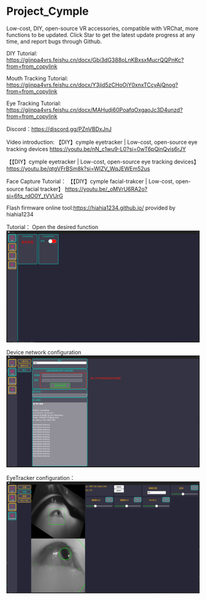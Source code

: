 # Project_Cymple

Low-cost, DIY, open-source VR accessories, compatible with VRChat, more functions to be updated. 
Click Star to get the latest update progress at any time, and report bugs through Github.

DIY Tutorial: https://gijnpa4vrs.feishu.cn/docx/Gbi3dG388oLnKBxsxMucrQQPnKc?from=from_copylink

Mouth Tracking Tutorial: https://gijnpa4vrs.feishu.cn/docx/Y3jid5zCHoOjY0xnxTCcyAjQnog?from=from_copylink

Eye Tracking Tutorial: https://gijnpa4vrs.feishu.cn/docx/MAHudj60PoafqOxgaoJc3D4unzd?from=from_copylink

Discord：https://discord.gg/PZnVBDxJnJ

Video introduction: 
【DIY】cymple eyetracker | Low-cost, open-source eye tracking devices https://youtu.be/nN_c1wu9-L0?si=0wT6pQjnQvis6rJY

【【DIY】cymple eyetracker | Low-cost, open-source eye tracking devices】 https://youtu.be/qtgVFrBSm8k?si=WIZV_WqJEWEm52us

Face Capture Tutorial： 【【DIY】cymple facial-trakcer | Low-cost, open-source facial tracker】 https://youtu.be/_oMVrU6RA2o?si=6fq_rdO0Y_tVVUrG

Flash firmware online tool:https://hiahia1234.github.io/ provided by hiahia1234

Tutorial：
Open the desired function
![image](https://github.com/Dominocs/Project_Cymple/blob/main/tutorial/step1.png)

Device network configuration
![image](https://github.com/Dominocs/Project_Cymple/blob/main/tutorial/step2.png)

EyeTracker configuration：
![image](https://github.com/Dominocs/Project_Cymple/blob/main/tutorial/step3.png)
